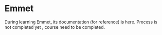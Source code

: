 # Emmet
During learning Emmet, its documentation (for reference) is here.
Process is not completed yet , course need to be completed.
